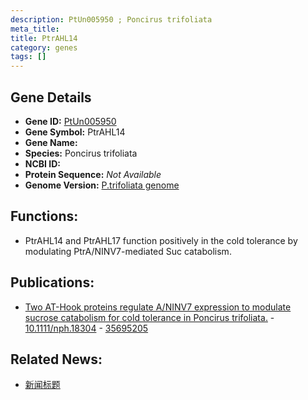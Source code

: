 ```yaml
---
description: PtUn005950 ; Poncirus trifoliata
meta_title:
title: PtrAHL14
category: genes
tags: []
---
```


## Gene Details
- **Gene ID:**	[PtUn005950](https://www.maizegdb.org/gene_center/gene/PtUn005950)
- **Gene Symbol:** PtrAHL14
- **Gene Name:** 
- **Species:** Poncirus trifoliata
- **NCBI ID:** [  ]()
- **Protein Sequence:** *Not Available*
- **Genome Version:** [P.trifoliata genome]()

## Functions:
   - PtrAHL14 and PtrAHL17 function positively in the cold tolerance by modulating PtrA/NINV7-mediated Suc catabolism.

## Publications:
   - [Two AT-Hook proteins regulate A/NINV7 expression to modulate sucrose catabolism for cold tolerance in Poncirus trifoliata.]( https://nph.onlinelibrary.wiley.com/doi/10.1111/nph.18304 ) - [10.1111/nph.18304]( https://nph.onlinelibrary.wiley.com/doi/10.1111/nph.18304 ) - [35695205](https://pubmed.ncbi.nlm.nih.gov/35695205/)

## Related News:
   - [新闻标题](https://mp.weixin.qq.com/s?__biz=Mzg3MDEwNDEyMg==&mid=2247531240&idx=2&sn=55c101062c1b11d3b0128a6a61fb56a2&chksm=ce90d7bdf9e75eaba0656b0b6bcf2dfff2378d45d18efc88c278306ae5e80ea5fa0fa54798a8&scene=27#wechat_redirect)
